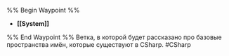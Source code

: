 %% Begin Waypoint %%
- **[[System]]**

%% End Waypoint %%
Ветка, в которой будет рассказано про базовые пространства имён, которые существуют в CSharp.
#CSharp 